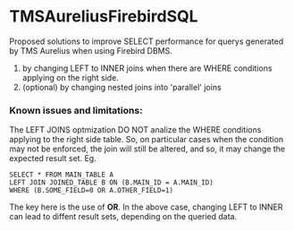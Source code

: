 # TMSAureliusFirebirdSQL

Proposed solutions to improve SELECT performance for querys generated by TMS Aurelius when using Firebird DBMS.

1) by changing LEFT to INNER joins when there are WHERE conditions applying on the right side.
2) (optional) by changing nested joins into 'parallel' joins

### Known issues and limitations:

The LEFT JOINS optmization DO NOT analize the WHERE conditions applying to the right side table. So, on particular cases when the condition may not be enforced, the join will still be altered, and so, it may change the expected result set. Eg.

    SELECT * FROM MAIN_TABLE A
    LEFT JOIN JOINED_TABLE B ON (B.MAIN_ID = A.MAIN_ID)
    WHERE (B.SOME_FIELD=0 OR A.OTHER_FIELD=1)

The key here is the use of **OR**. In the above case, changing LEFT to INNER can lead to diffent result sets, depending on the queried data.
